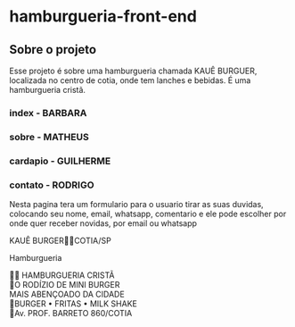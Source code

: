# hamburgueria-front-end

## Sobre o projeto 

Esse projeto é sobre uma hamburgueria chamada KAUÊ BURGUER, localizada no centro de cotia, onde tem lanches e bebidas. É uma hamburgueria cristã.

### index - BARBARA

### sobre - MATHEUS

### cardapio - GUILHERME

### contato - RODRIGO

Nesta pagina tera um formulario para o usuario tirar as suas duvidas, colocando seu nome, email, whatsapp, comentario e ele pode escolher por onde quer receber novidas, por email ou whatsapp

KAUÊ BURGER🙌🏽COTIA/SP

Hamburgueria

🙌🏽 HAMBURGUERIA CRISTÃ
<br>
🍔O RODÍZIO DE MINI BURGER
<br>
MAIS ABENÇOADO DA CIDADE
<br>
🍔BURGER • FRITAS • MILK SHAKE
<br>
📍Av. PROF. BARRETO 860/COTIA
<br>

